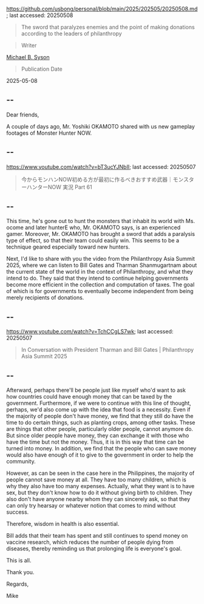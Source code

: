 https://github.com/usbong/personal/blob/main/2025/202505/20250508.md; last accessed: 20250508

> The sword that paralyzes enemies and the point of making donations according to the leaders of philanthropy

> Writer

[Michael B. Syson](https://www.linkedin.com/in/michaelsyson/)

> Publication Date

2025-05-08

## --

Dear friends,

A couple of days ago, Mr. Yoshiki OKAMOTO shared with us new gameplay footages of Monster Hunter NOW.

## --

https://www.youtube.com/watch?v=bT3ucYJNbII; last accessed: 20250507

> 今からモンハンNOW初める方が最初に作るべきおすすめ武器｜モンスターハンターNOW 実況 Part 61

## --

This time, he's gone out to hunt the monsters that inhabit its world with Ms. ocome and later hunterE who, Mr. OKAMOTO says, is an experienced gamer. Moreover, Mr. OKAMOTO has brought a sword that adds a paralysis type of effect, so that their team could easily win. This seems to be a technique geared especially toward new hunters.

Next, I'd like to share with you the video from the Philanthropy Asia Summit 2025, where we can listen to Bill Gates and Tharman Shanmugartnam about the current state of the world in the context of Philanthropy, and what they intend to do. They said that they intend to continue helping governments become more efficient in the collection and computation of taxes. The goal of which is for governments to eventually become independent from being merely recipients of donations.

## --

https://www.youtube.com/watch?v=TchCCgLS7wk; last accessed: 20250507

> In Conversation with President Tharman and Bill Gates | Philanthropy Asia Summit 2025 

## --

Afterward, perhaps there'll be people just like myself who'd want to ask how countries could have enough money that can be taxed by the government. Furthermore, if we were to continue with this line of thought, perhaps, we'd also come up with the idea that food is a necessity. Even if the majority of people don't have money, we find that they still do have the time to do certain things, such as planting crops, among other tasks. These are things that other people, particularly older people, cannot anymore do. But since older people have money, they can exchange it with those who have the time but not the money. Thus, it is in this way that time can be turned into money. In addition, we find that the people who can save money would also have enough of it to give to the government in order to help the community.

However, as can be seen in the case here in the Philippines, the majority of people cannot save money at all. They have too many children, which is why they also have too many expenses. Actually, what they want is to have sex, but they don't know how to do it without giving birth to children. They also don't have anyone nearby whom they can sincerely ask, so that they can only try hearsay or whatever notion that comes to mind without success.

Therefore, wisdom in health is also essential.

Bill adds that their team has spent and still continues to spend money on vaccine research, which reduces the number of people dying from diseases, thereby reminding us that prolonging life is everyone's goal.

This is all.

Thank you.

Regards,

Mike
